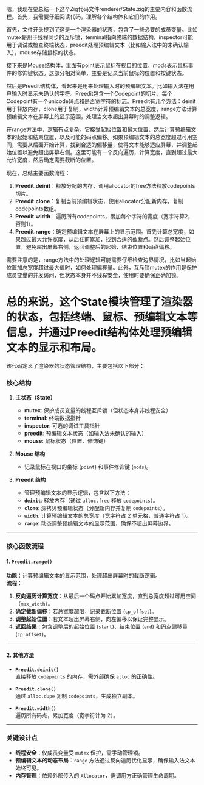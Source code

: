嗯，我现在要总结一下这个Zig代码文件renderer/State.zig的主要内容和函数流程。首先，我需要仔细阅读代码，理解各个结构体和它们的作用。

首先，文件开头提到了这是一个渲染器的状态，包含了一些必要的成员变量。比如mutex是用于线程同步的互斥锁，terminal指向终端的数据结构，inspector可能用于调试或检查终端状态，preedit处理预编辑文本（比如输入法中的未确认输入），mouse存储鼠标的状态。

接下来是Mouse结构体，里面有point表示鼠标在视口的位置，mods表示鼠标事件的修饰键状态。这部分相对简单，主要是记录当前鼠标的位置和按键状态。

然后是Preedit结构体，看起来是用来处理输入时的预编辑文本。比如输入法在用户输入时显示未确认的字符。Preedit包含一个Codepoint的切片，每个Codepoint有一个unicode码点和是否宽字符的标志。Preedit有几个方法：deinit用于释放内存，clone用于复制，width计算预编辑文本的总宽度，range方法计算预编辑文本在屏幕上的显示范围，处理当文本超出屏幕时的调整逻辑。

在range方法中，逻辑有点复杂。它接受起始位置和最大位置，然后计算预编辑文本的起始和结束位置，以及可能的码点偏移。如果预编辑文本的总宽度超过可用空间，需要从后面开始计算，找到合适的偏移量，使得文本能够适应屏幕，并调整起始位置以避免超出屏幕右侧。这里可能有一个反向遍历，计算宽度，直到超过最大允许宽度，然后确定需要截断的位置。

现在，总结主要函数流程：

1. **Preedit.deinit**：释放分配的内存，调用allocator的free方法释放codepoints切片。
2. **Preedit.clone**：复制当前预编辑状态，使用allocator分配新内存，复制codepoints数组。
3. **Preedit.width**：遍历所有codepoints，累加每个字符的宽度（宽字符算2，否则1）。
4. **Preedit.range**：确定预编辑文本在屏幕上的显示范围。首先计算总宽度，如果超过最大允许宽度，从后往前累加，找到合适的截断点。然后调整起始位置，避免超出屏幕右侧，返回调整后的起始、结束位置和码点偏移。

需要注意的是，range方法中的处理逻辑可能需要仔细检查边界情况，比如当起始位置加总宽度超过最大值时，如何处理偏移量。此外，互斥锁mutex的作用是保护成员变量的并发访问，但状态本身并不线程安全，使用时要确保正确加锁。

总的来说，这个State模块管理了渲染器的状态，包括终端、鼠标、预编辑文本等信息，并通过Preedit结构体处理预编辑文本的显示和布局。
================================================
该代码定义了渲染器的状态管理结构，主要包括以下部分：

### 核心结构
1. **主状态（State）**  
   - **mutex**: 保护成员变量的线程互斥锁（但状态本身非线程安全）
   - **terminal**: 终端数据指针
   - **inspector**: 可选的调试工具指针
   - **preedit**: 预编辑文本状态（如输入法未确认的输入）
   - **mouse**: 鼠标状态（位置、修饰键）

2. **Mouse 结构**  
   - 记录鼠标在视口的坐标 (`point`) 和事件修饰键 (`mods`)。

3. **Preedit 结构**  
   - 管理预编辑文本的显示逻辑，包含以下方法：
   - **`deinit`**: 释放内存（通过 `alloc.free` 释放 `codepoints`）。
   - **`clone`**: 深拷贝预编辑状态（分配新内存并复制 `codepoints`）。
   - **`width`**: 计算预编辑文本的总宽度（宽字符占 2 单元格，普通字符占 1）。
   - **`range`**: 动态调整预编辑文本的显示范围，确保不超出屏幕边界。

---

### 核心函数流程
#### 1. `Preedit.range()`
**功能**：计算预编辑文本的显示范围，处理超出屏幕时的截断逻辑。  
**流程**：
1. **反向遍历计算宽度**：从最后一个码点开始累加宽度，直到总宽度超过可用空间（`max_width`）。
2. **确定截断偏移**：若总宽度超限，记录截断位置 (`cp_offset`)。
3. **调整起始位置**：若文本超出屏幕右侧，向左偏移以保证完整显示。
4. **返回结果**：包含调整后的起始位置 (`start`)、结束位置 (`end`) 和码点偏移量 (`cp_offset`)。

---

#### 2. 其他方法
- **`Preedit.deinit()`**  
  直接释放 `codepoints` 的内存，需外部确保 `alloc` 的正确性。
  
- **`Preedit.clone()`**  
  通过 `alloc.dupe` 复制 `codepoints`，生成独立副本。

- **`Preedit.width()`**  
  遍历所有码点，累加宽度（宽字符计为 2）。

---

### 关键设计点
- **线程安全**：仅成员变量受 `mutex` 保护，需手动管理锁。
- **预编辑文本的动态布局**：`range` 方法通过反向遍历优化显示，确保输入法文本始终可见。
- **内存管理**：依赖外部传入的 `Allocator`，需调用方正确管理生命周期。